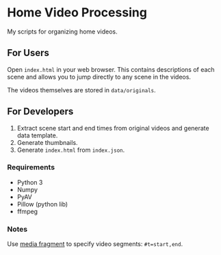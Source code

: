 # Home Video Processing

My scripts for organizing home videos.

## For Users

Open `index.html` in your web browser. This contains descriptions of each scene
and allows you to jump directly to any scene in the videos.

The videos themselves are stored in `data/originals`.

## For Developers

1. Extract scene start and end times from original videos and generate data
  template.
2. Generate thumbnails.
3. Generate `index.html` from `index.json`.

### Requirements
- Python 3
- Numpy
- PyAV
- Pillow (python lib)
- ffmpeg

### Notes

Use [media fragment](https://www.w3.org/TR/media-frags/) to specify video
segments: `#t=start,end`.
